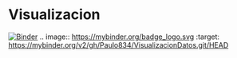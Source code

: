 # Visualizacion
[![Binder](https://mybinder.org/badge_logo.svg)](https://mybinder.org/v2/gh/Paulo834/VisualizacionDatos.git/HEAD)
.. image:: https://mybinder.org/badge_logo.svg
 :target: https://mybinder.org/v2/gh/Paulo834/VisualizacionDatos.git/HEAD
